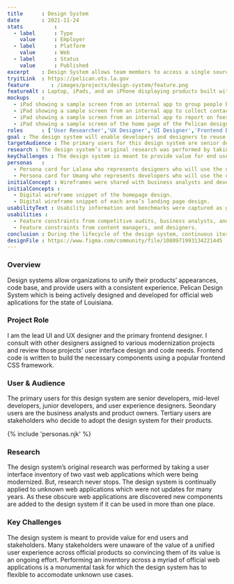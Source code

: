 ```yaml
---
title      : Design System
date       : 2021-11-24
stats          : 
  - label      : Type
    value      : Employer
  - label      : Platform
    value      : Web
  - label      : Status
    value      : Published
excerpt    : Design System allows team members to access a single source of truth and quickly produce value.
tryitLink  : https://pelican.ots.la.gov
feature       : /images/projects/design-system/feature.png
featureAlt : Laptop, iPads, and an iPhone displaying products built with the design system.
mockups    : 
  - iPad showing a sample screen from an internal app to group people by their permissions.
  - iPad showing a sample screen from an internal app to collect contact information from users.
  - iPad showing a sample screen from an internal app to report on fees received from permits.
  - iPad showing a sample screen of the home page of the Pelican design system site.
roles      : ['User Researcher','UX Designer','UI Designer','Frontend Designer', 'Visual Designer']
goal : The design system will enable developers and designers to reuse proven user experience patterns within an ecosystem of organizations.
targetAudience : The primary users for this design system are senior developers, mid-level developers, junior developers, and user experience designers. Seondary users are the business analysts and product owners. Tertiary users are stakeholders who decide to adopt the design system for their products.
research : The design system’s original research was performed by taking a user interface inventory of two vast web applications which were being modernized. But, research never stops. The design system is continually applied to unknown web applications which were not updates for many years. As these obscure web applications are discovered new components are added to the design system if it can be used in more than one place.
keyChallenges : The design system is meant to provide value for end users and stakeholders. Many stakeholders were unaware of the value of a unified user experience across official products so convincing them of its value is an ongoing effort. Performing an inventory across a myriad of official web applications is a monumental task for which the design system has to flexible to accomodate unknown use cases.
personas   : 
  - Persona card for Lalana who represents designers who will use the design system in Figma and during client and business analyst meetings.
  - Persona card for Umang who represents developers who will use the design system in code and during user acceptance testing.
initialConcept : Wireframes were shared with business analysts and developers as they will have the most exposure to the design system outside of the design team.
initialConcepts : 
  - Digital wireframe snippet of the homepage design.
  - Digital wireframe snippet of each area’s landing page design.
usabilityText : Usability information and benchmarks were captured as group feature requests and roadmap proposals. The design system’s growth would be evaluated against these early brainstorm sessions.
usabilities : 
  - Feature constraints from competitive audits, business analysts, and senior developer requests.
  - Feature constraints from content managers, and designers.
conclusion : During the lifecycle of the design system, continuous iteration and maintenance will be paried with best practices and templates for common user flows.
designFile : https://www.figma.com/community/file/1080971993134221445
---
```


### Overview

Design systems allow organizations to unify their products’ appearances, code base, and provide users with a consistent experience. Pelican Design System which is being actively designed and developed for official web aplications for the state of Louisiana.

### Project Role

I am the lead UI and UX designer and the primary frontend designer. I consult with other designers assigned to various modernization projects and review those projects’ user interface design and code needs. Frontend code is written to build the necessary components using a popular frontend CSS framework.

### User & Audience

The primary users for this design system are senior developers, mid-level developers, junior developers, and user experience designers. Seondary users are the business analysts and product owners. Tertiary users are stakeholders who decide to adopt the design system for their products.

{% include 'personas.njk' %}

### Research

The design system’s original research was performed by taking a user interface inventory of two vast web applications which were being modernized. But, research never stops. The design system is continually applied to unknown web applications which were not updates for many years. As these obscure web applications are discovered new components are added to the design system if it can be used in more than one place.

### Key Challenges

The design system is meant to provide value for end users and stakeholders. Many stakeholders were unaware of the value of a unified user experience across official products so convincing them of its value is an ongoing effort. Performing an inventory across a myriad of official web applications is a monumental task for which the design system has to flexible to accomodate unknown use cases.
